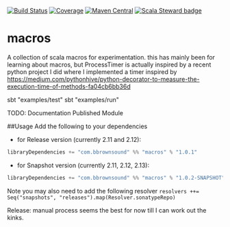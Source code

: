 [![Build Status](https://travis-ci.com/brbrown25/macros.svg?branch=master)](https://travis-ci.com/brbrown25/macros)
[![Coverage](http://codecov.io/github/brbrown25/macros?branch=master)](http://codecov.io/github/brbrown25/macros)
[![Maven Central](https://maven-badges.herokuapp.com/maven-central/com.bbrownsound/macros/badge.svg)](http://search.maven.org/#search%7Cga%7C1%7Cg%3A%22com.bbrownsound%22)
[![Scala Steward badge](https://img.shields.io/badge/Scala_Steward-helping-blue.svg?style=flat&logo=data:image/png;base64,iVBORw0KGgoAAAANSUhEUgAAAA4AAAAQCAMAAAARSr4IAAAAVFBMVEUAAACHjojlOy5NWlrKzcYRKjGFjIbp293YycuLa3pYY2LSqql4f3pCUFTgSjNodYRmcXUsPD/NTTbjRS+2jomhgnzNc223cGvZS0HaSD0XLjbaSjElhIr+AAAAAXRSTlMAQObYZgAAAHlJREFUCNdNyosOwyAIhWHAQS1Vt7a77/3fcxxdmv0xwmckutAR1nkm4ggbyEcg/wWmlGLDAA3oL50xi6fk5ffZ3E2E3QfZDCcCN2YtbEWZt+Drc6u6rlqv7Uk0LdKqqr5rk2UCRXOk0vmQKGfc94nOJyQjouF9H/wCc9gECEYfONoAAAAASUVORK5CYII=)](https://scala-steward.org)

# macros
A collection of scala macros for experimentation. this has mainly been for learning about macros, but ProcessTimer
is actually inspired by a recent python project I did where I implemented a timer inspired by
https://medium.com/pythonhive/python-decorator-to-measure-the-execution-time-of-methods-fa04cb6bb36d

sbt "examples/test"
sbt "examples/run"

TODO:
Documentation
Published Module

##Usage
Add the following to your dependencies

* for Release version (currently 2.11 and 2.12):
```scala
libraryDependencies += "com.bbrownsound" %% "macros" % "1.0.1"
```
* for Snapshot version (currently 2.11, 2.12, 2.13):
```scala
libraryDependencies += "com.bbrownsound" %% "macros" % "1.0.2-SNAPSHOT"
```

Note you may also need to add the following resolver
`resolvers ++= Seq("snapshots", "releases").map(Resolver.sonatypeRepo)`

Release:
manual process seems the best for now till I can work out the kinks.

